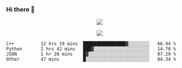 ### Hi there 👋

<!--
**SuuTTT/SuuTTT** is a ✨ _special_ ✨ repository because its `README.md` (this file) appears on your GitHub profile.

Here are some ideas to get you started:

- 🔭 I’m currently working on ...
- 🌱 I’m currently learning ...
- 👯 I’m looking to collaborate on ...
- 🤔 I’m looking for help with ...
- 💬 Ask me about ...
- 📫 How to reach me: ...
- 😄 Pronouns: ...
- ⚡ Fun fact: ...
-->

<div align='center'>
    <p align='center'>
        <img src='https://github-readme-stats.vercel.app/api?line_height=27&username=SuuTTT&show_icons=true&theme=solarized-light'/>
    </p>
</div>    
<div align='center'>  
    <p align='center'>
        <img src='https://github-readme-stats.vercel.app/api/wakatime?username=SuuTTT&theme=solarized-light'/>
    </p>
    
</div>  

<!--START_SECTION:waka-->

```text
C++          12 hrs 19 mins  ████████████████▓░░░░░░░░   66.94 %
Python       2 hrs 42 mins   ███▓░░░░░░░░░░░░░░░░░░░░░   14.70 %
JSON         1 hr 20 mins    █▓░░░░░░░░░░░░░░░░░░░░░░░   07.29 %
Other        47 mins         █░░░░░░░░░░░░░░░░░░░░░░░░   04.34 %
```

<!--END_SECTION:waka-->
